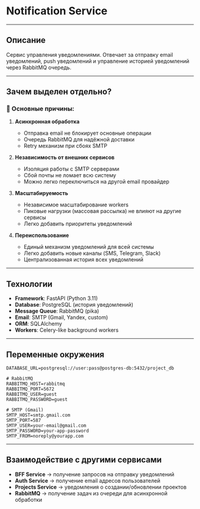 # Notification Service

-------------

## Описание

Сервис управления уведомлениями. Отвечает за отправку email уведомлений, push уведомлений и управление историей уведомлений через RabbitMQ очередь.

-------------

## Зачем выделен отдельно?

### 🎯 Основные причины:

1. **Асинхронная обработка**
   - Отправка email не блокирует основные операции
   - Очередь RabbitMQ для надёжной доставки
   - Retry механизм при сбоях SMTP

2. **Независимость от внешних сервисов**
   - Изоляция работы с SMTP серверами
   - Сбой почты не ломает всю систему
   - Можно легко переключиться на другой email провайдер

3. **Масштабируемость**
   - Независимое масштабирование workers
   - Пиковые нагрузки (массовая рассылка) не влияют на другие сервисы
   - Легко добавить приоритеты уведомлений

4. **Переиспользование**
   - Единый механизм уведомлений для всей системы
   - Легко добавить новые каналы (SMS, Telegram, Slack)
   - Централизованная история всех уведомлений

-------------

## Технологии

- **Framework**: FastAPI (Python 3.11)
- **Database**: PostgreSQL (история уведомлений)
- **Message Queue**: RabbitMQ (pika)
- **Email**: SMTP (Gmail, Yandex, custom)
- **ORM**: SQLAlchemy
- **Workers**: Celery-like background workers

-------------

## Переменные окружения

```env
DATABASE_URL=postgresql://user:pass@postgres-db:5432/project_db

# RabbitMQ
RABBITMQ_HOST=rabbitmq
RABBITMQ_PORT=5672
RABBITMQ_USER=guest
RABBITMQ_PASSWORD=guest

# SMTP (Gmail)
SMTP_HOST=smtp.gmail.com
SMTP_PORT=587
SMTP_USER=your-email@gmail.com
SMTP_PASSWORD=your-app-password
SMTP_FROM=noreply@yourapp.com
```

-------------

## Взаимодействие с другими сервисами

- **BFF Service** → получение запросов на отправку уведомлений
- **Auth Service** → получение email адресов пользователей
- **Projects Service** → уведомления о создании/обновлении проектов
- **RabbitMQ** → получение задач из очереди для асинхронной обработки

